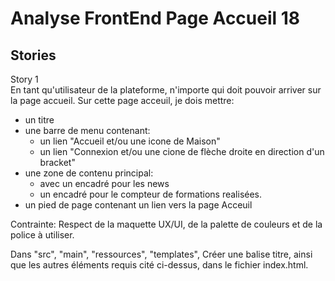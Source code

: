  # Analyse FrontEnd Page Accueil 18  
## Stories  
Story 1  
En tant qu'utilisateur de la plateforme, n'importe qui doit pouvoir arriver sur la page accueil.
Sur cette page acceuil, je dois mettre: 
- un titre
- une barre de menu contenant: 
	- un lien "Accueil et/ou une icone de Maison"
	- un lien "Connexion et/ou une cione de flèche droite en direction d'un bracket"
- une zone de contenu principal:
	- avec un encadré pour les news
	- un encadré pour le compteur de formations realisées.
- un pied de page contenant un lien vers la page Acceuil

Contrainte: Respect de la maquette UX/UI, de la palette de couleurs et  de la police à utiliser. 



Dans "src", "main", "ressources", "templates",
Créer une balise titre, ainsi que les autres éléments requis cité ci-dessus, dans le fichier index.html.








